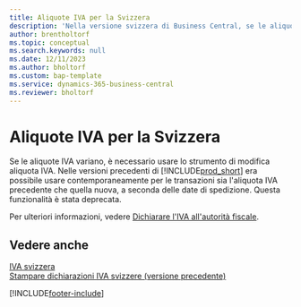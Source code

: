 ```yaml
---
title: Aliquote IVA per la Svizzera
description: 'Nella versione svizzera di Business Central, se le aliquote IVA cambiano, è necessario utilizzare lo strumento di modifica dell''aliquota IVA come spiegato qui.'
author: brentholtorf
ms.topic: conceptual
ms.search.keywords: null
ms.date: 12/11/2023
ms.author: bholtorf
ms.custom: bap-template
ms.service: dynamics-365-business-central
ms.reviewer: bholtorf
---
```

# Aliquote IVA per la Svizzera

Se le aliquote IVA variano, è necessario usare lo strumento di modifica aliquota IVA. Nelle versioni precedenti di [!INCLUDE[prod_short](../../includes/prod_short.md)] era possibile usare contemporaneamente per le transazioni sia l'aliquota IVA precedente che quella nuova, a seconda delle date di spedizione. Questa funzionalità è stata deprecata.  

Per ulteriori informazioni, vedere [Dichiarare l'IVA all'autorità fiscale](../../finance-how-report-vat.md).  

## Vedere anche  

 [IVA svizzera](swiss-value-added-tax.md)   
 [Stampare dichiarazioni IVA svizzere (versione precedente)](how-to-print-swiss-vat-statements-older-version-.md)


[!INCLUDE[footer-include](../../includes/footer-banner.md)]